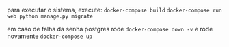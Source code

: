 para executar o sistema, execute:
`docker-compose build`
`docker-compose run web python manage.py migrate`


em caso de falha da senha postgres rode `docker-compose down -v` e rode novamente `docker-compose up`